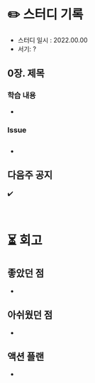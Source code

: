 # ✏️ 스터디 기록

- 스터디 일시 : 2022.00.00
- 서기: ?

## 0장. 제목

### 학습 내용

- 

### Issue

- []()
    - 

## 다음주 공지

✔️ 

<br>

# ⏳ 회고

## 좋았던 점

- 

## 아쉬웠던 점

- 

## 액션 플랜

- 
